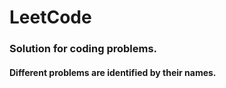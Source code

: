 # LeetCode
### Solution for coding problems.

#### Different problems are identified by their names.
